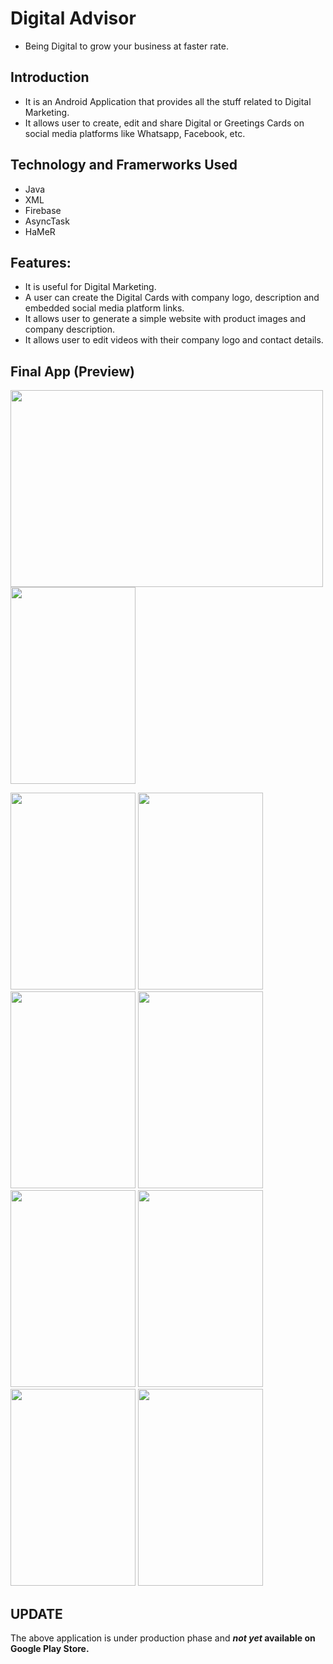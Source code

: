 # Digital Advisor

 - Being Digital to grow your business at faster rate.

## Introduction

- It is an Android Application that provides all the stuff related to Digital Marketing.
- It allows user to create, edit and share Digital or Greetings Cards on social media platforms like Whatsapp, Facebook, etc.


## Technology and Framerworks Used

- Java
- XML
- Firebase
- AsyncTask
- HaMeR

## Features: 

- It is useful for Digital Marketing.
- A user can create the Digital Cards with company logo, description and embedded social media platform links.
- It allows user to generate a simple website with product images and company description.
- It allows user to edit videos with their company logo and contact details.

## Final App (Preview)
<img src=https://i.ibb.co/6YcBDDb/20210206-174653.jpg width="500" height="315"> <img src=https://i.ibb.co/6bpMTPf/tia1767129093.png width="200" height="315">

 <img src="https://i.ibb.co/vVZ6yn4/Screenshot-20230110-030428-2.png"  width="200" height="315"> <img src="https://i.ibb.co/q9XssY3/tia368254829.png" width="200" height="315">
<img src="https://i.ibb.co/nDbCB0M/tia1425152290.png" width="200" height="315"> <img src="https://i.ibb.co/qxhWnwK/Screenshot-20230110-024817-2.png" width="200" height="315">
<img src="https://i.ibb.co/Ybxb8nz/Screenshot-20230110-023632-2.png" width="200" height="315"> <img src="https://i.ibb.co/PwKQvY9/Screenshot-20230110-023337-2.png" width="200" height="315"> <img src="https://i.ibb.co/TrD0KGH/Screenshot-20230110-023722-2.png"  width="200" height="315"> <img src="https://i.ibb.co/0YPrbYK/Screenshot-20230110-023517.png" width="200" height="315">


## **UPDATE** 
The above application is under production phase and **_not yet_ available on Google Play Store.**
